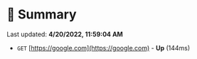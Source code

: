 # 📖 Summary
Last updated: **4/20/2022, 11:59:04 AM**

- `GET` [https://google.com](https://google.com) - **Up** (144ms)
